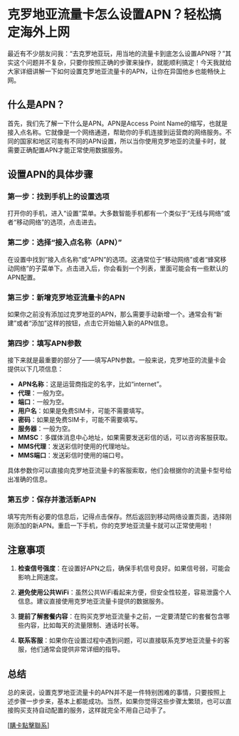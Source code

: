 # 克罗地亚流量卡怎么设置APN？轻松搞定海外上网

最近有不少朋友问我：“去克罗地亚玩，用当地的流量卡到底怎么设置APN呀？”其实这个问题并不复杂，只要你按照正确的步骤来操作，就能顺利搞定！今天我就给大家详细讲解一下如何设置克罗地亚流量卡的APN，让你在异国他乡也能畅快上网。

## 什么是APN？

首先，我们先了解一下什么是APN。APN是Access Point Name的缩写，也就是接入点名称。它就像是一个网络通道，帮助你的手机连接到运营商的网络服务。不同的国家和地区可能有不同的APN设置，所以当你使用克罗地亚的流量卡时，就需要正确配置APN才能正常使用数据服务。

## 设置APN的具体步骤

### 第一步：找到手机上的设置选项
打开你的手机，进入“设置”菜单。大多数智能手机都有一个类似于“无线与网络”或者“移动网络”的选项，点击进去。

### 第二步：选择“接入点名称（APN）”
在设置中找到“接入点名称”或“APN”的选项。这通常位于“移动网络”或者“蜂窝移动网络”的子菜单下。点击进入后，你会看到一个列表，里面可能会有一些默认的APN配置。

### 第三步：新增克罗地亚流量卡的APN
如果你之前没有添加过克罗地亚的APN，那么需要手动新增一个。通常会有“新建”或者“添加”这样的按钮，点击它开始输入新的APN信息。

### 第四步：填写APN参数
接下来就是最重要的部分了——填写APN参数。一般来说，克罗地亚的流量卡会提供以下几项信息：
- **APN名称**：这是运营商指定的名字，比如“internet”。
- **代理**：一般为空。
- **端口**：一般为空。
- **用户名**：如果是免费SIM卡，可能不需要填写。
- **密码**：如果是免费SIM卡，可能不需要填写。
- **服务器**：一般为空。
- **MMSC**：多媒体消息中心地址，如果需要发送彩信的话，可以咨询客服获取。
- **MMS代理**：发送彩信时使用的代理地址。
- **MMS端口**：发送彩信时使用的端口号。

具体参数你可以直接向克罗地亚流量卡的客服索取，他们会根据你的流量卡型号给出准确的信息。

### 第五步：保存并激活新APN
填写完所有必要的信息后，记得点击保存。然后返回到移动网络设置页面，选择刚刚添加的新APN。重启一下手机，你的克罗地亚流量卡就可以正常使用啦！

## 注意事项

1. **检查信号强度**：在设置好APN之后，确保手机信号良好。如果信号弱，可能会影响上网速度。
   
2. **避免使用公共WiFi**：虽然公共WiFi看起来方便，但安全性较差，容易泄露个人信息。建议直接使用克罗地亚流量卡提供的数据服务。

3. **提前了解套餐内容**：在购买克罗地亚流量卡之前，一定要清楚它的套餐包含哪些内容，比如每天的流量限制、通话时长等。

4. **联系客服**：如果你在设置过程中遇到问题，可以直接联系克罗地亚流量卡的客服，他们通常会提供非常详细的指导。

## 总结

总的来说，设置克罗地亚流量卡的APN并不是一件特别困难的事情，只要按照上述步骤一步步来，基本上都能成功。当然，如果你觉得这些步骤太繁琐，也可以直接购买支持自动配置的服务，这样就完全不用自己动手了。

[[購卡點擊聯系](https://t.me/s/esim1088)]